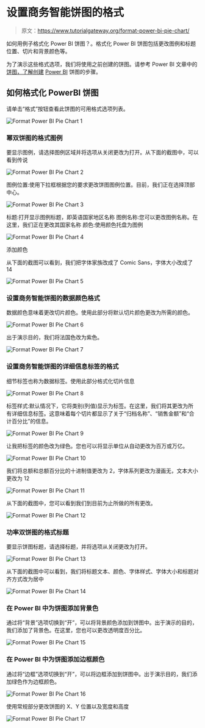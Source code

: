 # 设置商务智能饼图的格式

> 原文：<https://www.tutorialgateway.org/format-power-bi-pie-chart/>

如何用例子格式化 Power BI 饼图？。格式化 Power BI 饼图包括更改图例和标题位置、切片和背景颜色等。

为了演示这些格式选项，我们将使用之前创建的饼图。请参考 Power BI 文章中的[饼图，了解创建](https://www.tutorialgateway.org/pie-chart-in-power-bi/) [Power BI](https://www.tutorialgateway.org/power-bi-tutorial/) 饼图的步骤。

## 如何格式化 PowerBI 饼图

请单击“格式”按钮查看此饼图的可用格式选项列表。

![Format Power BI Pie Chart 1](img/a0fe6c46fd3d9aeee453cc12f79b0861.png)

### 幂双饼图的格式图例

要显示图例，请选择图例区域并将选项从关闭更改为打开。从下面的截图中，可以看到传说

![Format Power BI Pie Chart 2](img/83e3b335473a0d84c0dd67fdf189b42b.png)

图例位置:使用下拉框根据您的要求更改饼图图例位置。目前，我们正在选择顶部中心。

![Format Power BI Pie Chart 3](img/3fa3b8baee6890c90d1a3b179b20fa71.png)

标题:打开显示图例标题，即英语国家地区名称
图例名称:您可以更改图例名称。在这里，我们正在更改其国家名称
颜色:使用颜色托盘为图例

![Format Power BI Pie Chart 4](img/372d407bf92bf9a57b4b9a5eee3827e6.png)

添加颜色

从下面的截图可以看到，我们把字体家族改成了 Comic Sans，字体大小改成了 14

![Format Power BI Pie Chart 5](img/35b71f64bd9666d9c7b72f87c5882c15.png)

### 设置商务智能饼图的数据颜色格式

数据颜色意味着更改切片颜色。使用此部分将默认切片颜色更改为所需的颜色。

![Format Power BI Pie Chart 6](img/829b398d49c6bcd81fb4ef1effe0025b.png)

出于演示目的，我们将法国色改为紫色。

![Format Power BI Pie Chart 7](img/9eb0c01d29df61b501391c2dcf24190a.png)

### 设置商务智能饼图的详细信息标签的格式

细节标签也称为数据标签。使用此部分格式化切片信息

![Format Power BI Pie Chart 8](img/7e127ce9a7a3e7521420fe7cbc6c4bd5.png)

标签样式:默认情况下，它将类别(列值)显示为标签。在这里，我们将其更改为所有详细信息标签。这意味着每个切片都显示了关于“归档名称”、“销售金额”和“合计百分比”的信息。

![Format Power BI Pie Chart 9](img/0b9fd585867cd1ff0ab2fa0f5c9f0d58.png)

让我把标签的颜色改为绿色。您也可以将显示单位从自动更改为百万或万亿。

![Format Power BI Pie Chart 10](img/d04f749a2b1de8d3233ec3fbd5c94692.png)

我们将总额和总额百分比的十进制值更改为 2，字体系列更改为漫画无，文本大小更改为 12

![Format Power BI Pie Chart 11](img/d24c86a0dfed268013aa0951caac6f2f.png)

从下面的截图中，您可以看到我们到目前为止所做的所有更改。

![Format Power BI Pie Chart 12](img/5dd0ab6e6638a45d19d6cc657b7077c9.png)

### 功率双饼图的格式标题

要显示饼图标题，请选择标题，并将选项从关闭更改为打开。

![Format Power BI Pie Chart 13](img/3deda16085bd7a6ae771dada90807905.png)

从下面的截图中可以看到，我们将标题文本、颜色、字体样式、字体大小和标题对齐方式改为居中

![Format Power BI Pie Chart 14](img/1f403ac819abf7156937aa547c4c5e19.png)

### 在 Power BI 中为饼图添加背景色

通过将“背景”选项切换到“开”，可以将背景颜色添加到饼图中。出于演示的目的，我们添加了背景色。在这里，您也可以更改透明度百分比。

![Format Power BI Pie Chart 15](img/0960989b5653a46a2f9760b05bcab60a.png)

### 在 Power BI 中为饼图添加边框颜色

通过将“边框”选项切换到“开”，可以将边框添加到饼图中。出于演示目的，我们添加绿色作为边框颜色。

![Format Power BI Pie Chart 16](img/5e0cad21592f97caac6043a231b547b0.png)

使用常规部分更改饼图的 X、Y 位置以及宽度和高度

![Format Power BI Pie Chart 17](img/d95c1422869da25a631567b78753eef8.png)